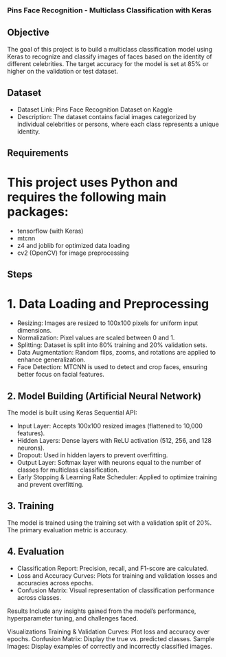 
### Pins Face Recognition - Multiclass Classification with Keras
## Objective
The goal of this project is to build a multiclass classification model using Keras to recognize and classify images of faces based on the identity of different celebrities. The target accuracy for the model is set at 85% or higher on the validation or test dataset.

## Dataset
  - Dataset Link: 
    Pins Face Recognition Dataset on Kaggle
  - Description: 
    The dataset contains facial images categorized by individual celebrities or persons, where each class represents a unique identity.

## Requirements
  # This project uses Python and requires the following main packages:
  - tensorflow (with Keras)
  -  mtcnn
  -   z4 and joblib for optimized data loading
  -   cv2 (OpenCV) for image preprocessing

## Steps
  # 1. Data Loading and Preprocessing
  - Resizing: Images are resized to 100x100 pixels for uniform input dimensions.
  - Normalization: Pixel values are scaled between 0 and 1.
  - Splitting: Dataset is split into 80% training and 20% validation sets.
  - Data Augmentation: Random flips, zooms, and rotations are applied to enhance generalization.
  - Face Detection: MTCNN is used to detect and crop faces, ensuring better focus on facial features.
    
## 2. Model Building (Artificial Neural Network)
The model is built using Keras Sequential API:
  - Input Layer: Accepts 100x100 resized images (flattened to 10,000 features).
  - Hidden Layers: Dense layers with ReLU activation (512, 256, and 128 neurons).
  - Dropout: Used in hidden layers to prevent overfitting.
  - Output Layer: Softmax layer with neurons equal to the number of classes for multiclass classification.
  - Early Stopping & Learning Rate Scheduler: Applied to optimize training and prevent overfitting.

## 3. Training
  The model is trained using the training set with a validation split of 20%. The primary evaluation metric is accuracy.

## 4. Evaluation
  - Classification Report: Precision, recall, and F1-score are calculated.
  - Loss and Accuracy Curves: Plots for training and validation losses and accuracies across epochs.
  - Confusion Matrix: Visual representation of classification performance across classes.

Results
Include any insights gained from the model’s performance, hyperparameter tuning, and challenges faced.

Visualizations
Training & Validation Curves: Plot loss and accuracy over epochs.
Confusion Matrix: Display the true vs. predicted classes.
Sample Images: Display examples of correctly and incorrectly classified images.
